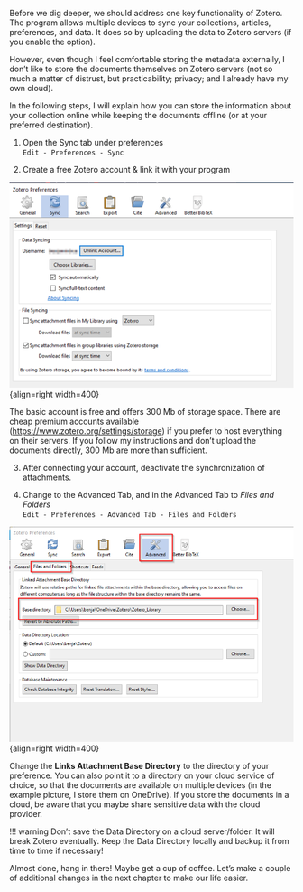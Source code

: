 Before we dig deeper, we should address one key functionality of Zotero. The program allows multiple devices to sync your collections, articles, preferences, and data. It does so by uploading the data to Zotero servers (if you enable the option).

However, even though I feel comfortable storing the metadata externally, I don’t like to store the documents themselves on Zotero servers (not so much a matter of distrust, but practicability; privacy; and I already have my own cloud).

In the following steps, I will explain how you can store the information about your collection online while keeping the documents offline (or at your preferred destination).

1. Open the Sync tab under preferences  
`Edit - Preferences - Sync`

2. Create a free Zotero account & link it with your program

![](images/login.png){align=right width=400}

The basic account is free and offers 300 Mb of storage space. There are cheap premium accounts available (https://www.zotero.org/settings/storage) if you prefer to host everything on their servers. If you follow my instructions and don’t upload the documents directly, 300 Mb are more than sufficient.

3. After connecting your account, deactivate the synchronization of attachments.

1. Change to the Advanced Tab, and in the Advanced Tab to *Files and Folders*  
`Edit - Preferences - Advanced Tab - Files and Folders`

![](images/04.png){align=right width=400}

Change the **Links Attachment Base Directory** to the directory of your preference. You can also point it to a directory on your cloud service of choice, so that the documents are available on multiple devices (in the example picture, I store them on OneDrive). If you store the documents in a cloud, be aware that you maybe share sensitive data with the cloud provider.

!!! warning
    Don’t save the Data Directory on a cloud server/folder. It will break Zotero eventually.
    Keep the Data Directory locally and backup it from time to time if necessary!

Almost done, hang in there! Maybe get a cup of coffee. Let’s make a couple of additional changes in the next chapter to make our life easier.
